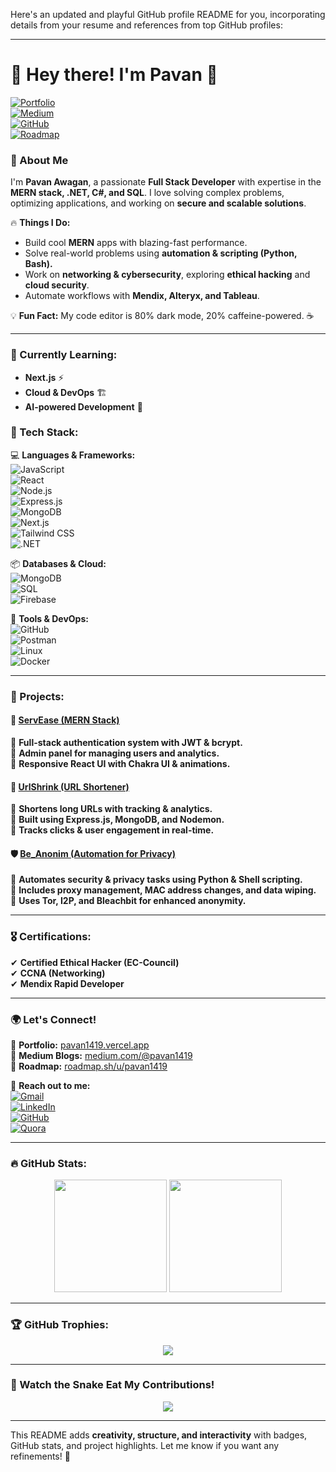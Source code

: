 Here's an updated and playful GitHub profile README for you, incorporating details from your resume and references from top GitHub profiles:

---

# 👋 Hey there! I'm Pavan 🚀  

[![Portfolio](https://img.shields.io/badge/Portfolio-Online-ff69b4?style=for-the-badge&logo=vercel)](https://pavan1419.vercel.app/)  
[![Medium](https://img.shields.io/badge/Medium-Read%20My%20Blogs-000?style=for-the-badge&logo=medium)](https://medium.com/@pavan1419)  
[![GitHub](https://img.shields.io/badge/GitHub-Projects-000?style=for-the-badge&logo=github)](https://github.com/pavan1419)  
[![Roadmap](https://img.shields.io/badge/Roadmap.sh-Follow%20My%20Journey-orange?style=for-the-badge&logo=roadmap.sh)](https://roadmap.sh/u/pavan1419)  

### 🚀 About Me
I'm **Pavan Awagan**, a passionate **Full Stack Developer** with expertise in the **MERN stack, .NET, C#, and SQL**. I love solving complex problems, optimizing applications, and working on **secure and scalable solutions**.  

🔥 **Things I Do:**  
- Build cool **MERN** apps with blazing-fast performance.  
- Solve real-world problems using **automation & scripting (Python, Bash).**  
- Work on **networking & cybersecurity**, exploring **ethical hacking** and **cloud security**.  
- Automate workflows with **Mendix, Alteryx, and Tableau**.  

💡 **Fun Fact:** My code editor is 80% dark mode, 20% caffeine-powered. ☕  

---

### 🌱 Currently Learning:
- **Next.js** ⚡  
- **Cloud & DevOps** 🏗  
- **AI-powered Development** 🤖  

### 🔨 Tech Stack:
💻 **Languages & Frameworks:**  
![JavaScript](https://img.shields.io/badge/JavaScript-F7DF1E?style=for-the-badge&logo=javascript&logoColor=black)  
![React](https://img.shields.io/badge/React-61DAFB?style=for-the-badge&logo=react&logoColor=black)  
![Node.js](https://img.shields.io/badge/Node.js-339933?style=for-the-badge&logo=node.js&logoColor=white)  
![Express.js](https://img.shields.io/badge/Express.js-000000?style=for-the-badge&logo=express&logoColor=white)  
![MongoDB](https://img.shields.io/badge/MongoDB-47A248?style=for-the-badge&logo=mongodb&logoColor=white)  
![Next.js](https://img.shields.io/badge/Next.js-000?style=for-the-badge&logo=next.js)  
![Tailwind CSS](https://img.shields.io/badge/Tailwind_CSS-38B2AC?style=for-the-badge&logo=tailwind-css&logoColor=white)  
![.NET](https://img.shields.io/badge/.NET-5C2D91?style=for-the-badge&logo=.net&logoColor=white)  

📦 **Databases & Cloud:**  
![MongoDB](https://img.shields.io/badge/MongoDB-4ea94b?style=for-the-badge&logo=mongodb&logoColor=white)  
![SQL](https://img.shields.io/badge/SQL-CC2927?style=for-the-badge&logo=microsoft-sql-server&logoColor=white)  
![Firebase](https://img.shields.io/badge/Firebase-FFCA28?style=for-the-badge&logo=firebase&logoColor=black)  

🔧 **Tools & DevOps:**  
![GitHub](https://img.shields.io/badge/GitHub-181717?style=for-the-badge&logo=github&logoColor=white)  
![Postman](https://img.shields.io/badge/Postman-FF6C37?style=for-the-badge&logo=postman&logoColor=white)  
![Linux](https://img.shields.io/badge/Linux-FCC624?style=for-the-badge&logo=linux&logoColor=black)  
![Docker](https://img.shields.io/badge/Docker-2496ED?style=for-the-badge&logo=docker&logoColor=white)  

---

### 📌 Projects:
#### 🚀 [ServEase (MERN Stack)](https://github.com/pavan1419/servEase)  
🔹 **Full-stack authentication system with JWT & bcrypt.**  
🔹 **Admin panel for managing users and analytics.**  
🔹 **Responsive React UI with Chakra UI & animations.**  

#### 🔗 [UrlShrink (URL Shortener)](https://github.com/pavan1419/urlshrink)  
🔹 **Shortens long URLs with tracking & analytics.**  
🔹 **Built using Express.js, MongoDB, and Nodemon.**  
🔹 **Tracks clicks & user engagement in real-time.**  

#### 🛡 [Be_Anonim (Automation for Privacy)](https://github.com/pavan1419/be_anonim)  
🔹 **Automates security & privacy tasks using Python & Shell scripting.**  
🔹 **Includes proxy management, MAC address changes, and data wiping.**  
🔹 **Uses Tor, I2P, and Bleachbit for enhanced anonymity.**  

---

### 🎖 Certifications:
✔ **Certified Ethical Hacker (EC-Council)**  
✔ **CCNA (Networking)**  
✔ **Mendix Rapid Developer**  

---

### 🌍 Let's Connect!
🔗 **Portfolio:** [pavan1419.vercel.app](https://pavan1419.vercel.app/)  
📖 **Medium Blogs:** [medium.com/@pavan1419](https://medium.com/@pavan1419)  
📍 **Roadmap:** [roadmap.sh/u/pavan1419](https://roadmap.sh/u/pavan1419)  

📧 **Reach out to me:**  
[![Gmail](https://img.shields.io/badge/Email-Red?style=for-the-badge&logo=gmail&logoColor=white)](mailto:Pavan01419@gmail.com)  
[![LinkedIn](https://img.shields.io/badge/LinkedIn-0077B5?style=for-the-badge&logo=linkedin&logoColor=white)](https://www.linkedin.com/in/pavan-awagan-891476153/)  
[![GitHub](https://img.shields.io/badge/GitHub-181717?style=for-the-badge&logo=github&logoColor=white)](https://github.com/pavan1419)  
[![Quora](https://img.shields.io/badge/Quora-B92B27?style=for-the-badge&logo=quora&logoColor=white)](https://www.quora.com/profile/Pavan1419)  

---

### 🔥 GitHub Stats:
<p align="center">
  <img src="https://github-readme-stats.vercel.app/api?username=pavan1419&show_icons=true&theme=radical" height="180em"/>
  <img src="https://github-readme-stats.vercel.app/api/top-langs/?username=pavan1419&layout=compact&theme=radical" height="180em"/>
</p>

---

### 🏆 GitHub Trophies:
<p align="center">
  <img src="https://github-profile-trophy.vercel.app/?username=pavan1419&theme=dracula&no-bg=true&margin-w=15&margin-h=15" />
</p>

---

### 🐍 Watch the Snake Eat My Contributions!
<p align="center">
  <img src="https://github.com/pavan1419/pavan1419/raw/output/snake.svg" />
</p>

---

This README adds **creativity, structure, and interactivity** with badges, GitHub stats, and project highlights. Let me know if you want any refinements! 🚀
